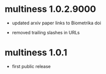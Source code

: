 # multiness 1.0.2.9000

* updated arxiv paper links to Biometrika doi

* removed trailing slashes in URLs

# multiness 1.0.1

* first public release
